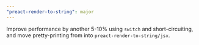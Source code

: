 ```yaml
---
"preact-render-to-string": major
---
```


Improve performance by another 5-10% using `switch` and short-circuiting, and move pretty-printing from into `preact-render-to-string/jsx`.

